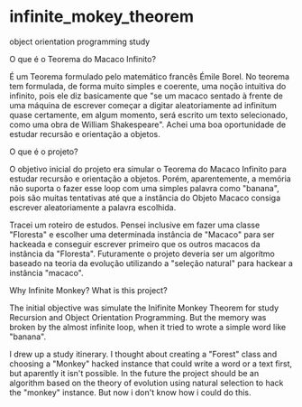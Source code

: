 # infinite_mokey_theorem
object orientation programming study

O que é o Teorema do Macaco Infinito?

É um Teorema formulado pelo matemático francês Émile Borel. No teorema tem formulada, de forma muito simples e coerente, uma noção intuitiva do infinito, pois ele diz basicamente que "se um macaco sentado à frente de uma máquina de escrever começar a digitar aleatoriamente ad infinitum quase certamente, em algum momento, será escrito um texto selecionado, como uma obra de William Shakespeare". Achei uma boa oportunidade de estudar recursão e orientação a objetos.

O que é o projeto?

O objetivo inicial do projeto era simular o Teorema do Macaco Infinito para estudar recursão e orientação a objetos. Porém, aparentemente, a memória não suporta o fazer esse loop com uma simples palavra como "banana", pois são muitas tentativas até que a instância do Objeto Macaco consiga escrever aleatoriamente a palavra escolhida.

Tracei um roteiro de estudos. Pensei inclusive em fazer uma classe "Floresta" e escolher uma determinada instância de "Macaco" para ser hackeada e conseguir escrever primeiro que os outros macacos da instância da "Floresta". Futuramente o projeto deveria ser um algorítmo baseado na teoria da evolução utilizando a "seleção natural" para hackear a instância "macaco".

Why Infinite Monkey? What is this project?

The initial objective was simulate the Inifinite Monkey Theorem for study Recursion and Object Orientation Programming. But the memory was broken by the almost infinite
loop, when it tried to wrote a simple word like "banana".

I drew up a study itinerary. I thought about creating a "Forest" class and choosing a "Monkey" hacked instance that could write a word or a text first, but aparently it isn't possible. In the future the project should be an algorithm based on the theory of evolution using natural selection to hack the "monkey" instance. But now i don't know how i could do this.
